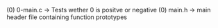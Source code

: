 (0) 0-main.c -> Tests wether 0 is positve or negative
(0) main.h -> main header file containing function prototypes


